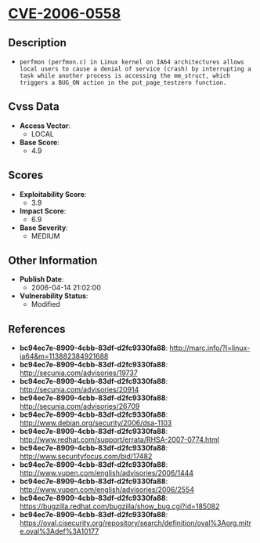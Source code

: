 
# [CVE-2006-0558](http://marc.info/?l=linux-ia64&m=113882384921688)

## Description

- `perfmon (perfmon.c) in Linux kernel on IA64 architectures allows local users to cause a denial of service (crash) by interrupting a task while another process is accessing the mm_struct, which triggers a BUG_ON action in the put_page_testzero function.`

## Cvss Data

- **Access Vector**:
  - LOCAL
- **Base Score**:
  - 4.9

## Scores

- **Exploitability Score**:
  - 3.9
- **Impact Score**:
  - 6.9
- **Base Severity**:
  - MEDIUM

## Other Information

- **Publish Date**:
  - 2006-04-14 21:02:00
- **Vulnerability Status**:
  - Modified

## References

- **bc94ec7e-8909-4cbb-83df-d2fc9330fa88**: http://marc.info/?l=linux-ia64&m=113882384921688
- **bc94ec7e-8909-4cbb-83df-d2fc9330fa88**: http://secunia.com/advisories/19737
- **bc94ec7e-8909-4cbb-83df-d2fc9330fa88**: http://secunia.com/advisories/20914
- **bc94ec7e-8909-4cbb-83df-d2fc9330fa88**: http://secunia.com/advisories/26709
- **bc94ec7e-8909-4cbb-83df-d2fc9330fa88**: http://www.debian.org/security/2006/dsa-1103
- **bc94ec7e-8909-4cbb-83df-d2fc9330fa88**: http://www.redhat.com/support/errata/RHSA-2007-0774.html
- **bc94ec7e-8909-4cbb-83df-d2fc9330fa88**: http://www.securityfocus.com/bid/17482
- **bc94ec7e-8909-4cbb-83df-d2fc9330fa88**: http://www.vupen.com/english/advisories/2006/1444
- **bc94ec7e-8909-4cbb-83df-d2fc9330fa88**: http://www.vupen.com/english/advisories/2006/2554
- **bc94ec7e-8909-4cbb-83df-d2fc9330fa88**: https://bugzilla.redhat.com/bugzilla/show_bug.cgi?id=185082
- **bc94ec7e-8909-4cbb-83df-d2fc9330fa88**: https://oval.cisecurity.org/repository/search/definition/oval%3Aorg.mitre.oval%3Adef%3A10177
